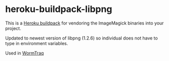 heroku-buildpack-libpng
=================================

This is a [Heroku buildpack](http://devcenter.heroku.com/articles/buildpacks) for vendoring the ImageMagick binaries into your project.

Updated to newest version of libpng (1.2.6) so individual does not have to type in environment variables. 

Used in [WormTraq](http://wormtraq.herokuapp.com/)
